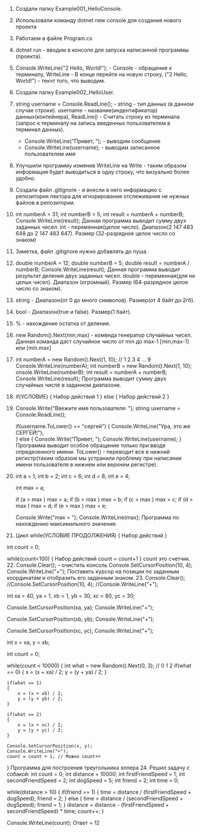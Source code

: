 1. Создали папку Example001_HelloConsole.
2. Использовали команду dotnet new console для создания нового проекта
3. Работаем в файле Program.cs
4. dotnet run - вводим в консоле для запуска написанной программы (проекта).
5. Console.WriteLine("2 Hello, World!"); - Console - обращение к терминалу, WriteLine - В конце перейти на новую строку, ("2 Hello, World!") - текчт того, что выводим.
6. Создали папку Example002_HelloUser.
7. string username = Console.ReadLine(); - string - тип данных (в данном случае строки). username - название(индентификатор) данных(контейнера), ReadLine() - Считать строку из терминала (запрос к терминалу на запись введенных пользователем в терминал данных).
    - Console.WriteLine("Привет, "); - выводим сообщение 
    - Console.WriteLine(username); - выводим записанное пользователем имя
8. Улучшили программу изменив WriteLine на Write - таким образом информация будет выводиться в одну строку, что визуально более удобно.
9. Создали файл .gitignore - и внесли в него информацию с репозитория лектора для игнорирования отслеживания не нужных файлов в репозитории.
10. int numberA = 31;
    int numberB = 5;
    int result = numberA + numberB;
    Console.WriteLine(result);
Данная программа выводит сумму двух заданных чисел. int - переменная(целое число). Диапазон(2 147 483 648 до 2 147 483 647). Размер (32-разрядное целое число со знаком)
11. Заметка, файл .gitignore нужно добавлять до пуша. 
12. double numberA = 12;
    double numberB = 5;
    double result = numberA / numberB;
    Console.WriteLine(result);
    Данная программа выводит результат деления двух заданных чисел. double - переменная(для не целых чисел). Диапазон (огромный). Размер (64-разрядное целое число со знаком).
13. string - Диапазон(от 0 до много символов). Размер(от 4 байт до 2гб).
14. bool - Диапазон(true и false). Размер(1 байт).
15. % - нахождение остатка от деления.
16. new Random().Next(min,max) - комвнда генератор случайных чисел. Данная команда даст случайное число от min до max-1 [min,max-1] или [min.max]
17. int numberA = new Random().Next(1, 10); // 1 2 3 4 ... 9
    Console.WriteLine(numberA);
    int numberB = new Random().Next(1, 10);
    onsole.WriteLine(numberB);
    int result = numberA + numberB;
    Console.WriteLine(result);
Программа выводит сумму двух случайных числе в заданном диапазоне.
18. if(УСЛОВИЕ) 
{
    Набор действий 1
} 
else
{
    Набор действий 2
}
19. Console.Write("Ввежите имя пользователя: ");
    string username = Console.ReadLine();

    if(username.ToLower() == "сергей")
    {
        Console.WriteLine("Ура, это же СЕРГЕЙ!");   
    }
    else
    {
        Console.Write("Привет, ");
        Console.WriteLine(username);
    }
Программа выводит особое обращение только при вводе опредеоенного имени. ToLower() - переводит все в нижний регистр(таким образом мы устранили проблему при написании имени пользователя в нижнем или верхнем регистре).
20. int a = 1;
    int b = 2;
    int c = 6;
    int d = 8;
    int e = 4;

    int max = a;
 
    if (a > max ) max = a;
    if (b > max ) max = b;
    if (c > max ) max = c;
    if (d > max ) max = d;
    if (e > max ) max = e;

    Console.Write("max = ");
    Console.WriteLine(max);
Программа по нахождению максимального значения. 
21. Цикл
while(УСЛОВИЕ ПРОДОЛЖЕНИЯ)
{
    Набор действий
}

int count = 0;

while(count<100)
{
   Набор действий
   count = count+1 
}
count это счетчик.
22. Console.Clear(); - очистить консоль
    Console.SetCursorPosition(10, 4); 
    Console.WriteLine("+");
Поставить курсор на позиции по заданным координатам и отобразить его заданным знаком.
23. Console.Clear();
//Console.SetCursorPosition(10, 4); 
//Console.WriteLine("+");

int xa = 40, ya = 1,
    xb = 1, yb = 30,
    xc = 80, yc = 30;

Console.SetCursorPosition(xa, ya); 
Console.WriteLine("+");

Console.SetCursorPosition(xb, yb); 
Console.WriteLine("+");

Console.SetCursorPosition(xc, yc); 
Console.WriteLine("+");

int x = xa, y = xb;

int count = 0;

while(count < 10000)
{
    int what = new Random().Next(0, 3); // 0 1 2
    if(what == 0)
    {
        x = (x + xa) / 2;
        y = (y + ya) / 2;
    }

    if(what == 1)
    {
        x = (x + xb) / 2;
        y = (y + yb) / 2;
    }

    if(what == 2)
    {
        x = (x + xc) / 2;
        y = (y + yc) / 2;
    }

    Console.SetCursorPosition(x, y);
    Console.WriteLine("+");
    count = count + 1; // Можно count++

}
Программа для построения треугольника эллера
24. Решил задачу с собакой:
int count = 0;
int distance = 10000;
int firstFriendSpeed = 1;
int secondFriendSpeed = 2;
int dogSpeed = 5;
int friend = 2;
int time = 0;

while(distance > 10)
{
    if(friend == 1)
    {
        time = distance / (firstFriendSpeed + dogSpeed);
        friend = 2;
    }
    else
    {
        time = distance / (secondFriendSpeed + dogSpeed);
        friend = 1;
    }
    distance = distance - (firstFriendSpeed + secondFriendSpeed) * time;
    count++;
}

Console.WriteLine(count);
Ответ = 12
